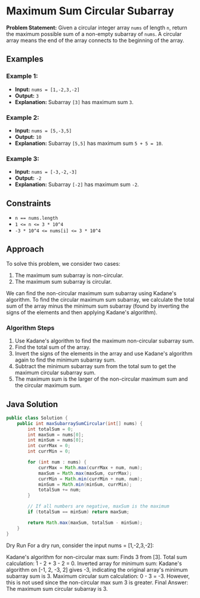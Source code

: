 # Maximum Sum Circular Subarray

**Problem Statement:** Given a circular integer array `nums` of length `n`, return the maximum possible sum of a non-empty subarray of `nums`. A circular array means the end of the array connects to the beginning of the array.

## Examples

### Example 1:

- **Input:** `nums = [1,-2,3,-2]`
- **Output:** `3`
- **Explanation:** Subarray `[3]` has maximum sum `3`.

### Example 2:

- **Input:** `nums = [5,-3,5]`
- **Output:** `10`
- **Explanation:** Subarray `[5,5]` has maximum sum `5 + 5 = 10`.

### Example 3:

- **Input:** `nums = [-3,-2,-3]`
- **Output:** `-2`
- **Explanation:** Subarray `[-2]` has maximum sum `-2`.

## Constraints

- `n == nums.length`
- `1 <= n <= 3 * 10^4`
- `-3 * 10^4 <= nums[i] <= 3 * 10^4`

## Approach

To solve this problem, we consider two cases:
1. The maximum sum subarray is non-circular.
2. The maximum sum subarray is circular.

We can find the non-circular maximum sum subarray using Kadane's algorithm. To find the circular maximum sum subarray, we calculate the total sum of the array minus the minimum sum subarray (found by inverting the signs of the elements and then applying Kadane's algorithm).

### Algorithm Steps

1. Use Kadane's algorithm to find the maximum non-circular subarray sum.
2. Find the total sum of the array.
3. Invert the signs of the elements in the array and use Kadane's algorithm again to find the minimum subarray sum.
4. Subtract the minimum subarray sum from the total sum to get the maximum circular subarray sum.
5. The maximum sum is the larger of the non-circular maximum sum and the circular maximum sum.

## Java Solution

```java
public class Solution {
    public int maxSubarraySumCircular(int[] nums) {
        int totalSum = 0;
        int maxSum = nums[0];
        int minSum = nums[0];
        int currMax = 0;
        int currMin = 0;

        for (int num : nums) {
            currMax = Math.max(currMax + num, num);
            maxSum = Math.max(maxSum, currMax);
            currMin = Math.min(currMin + num, num);
            minSum = Math.min(minSum, currMin);
            totalSum += num;
        }

        // If all numbers are negative, maxSum is the maximum
        if (totalSum == minSum) return maxSum;

        return Math.max(maxSum, totalSum - minSum);
    }
}
```
Dry Run
For a dry run, consider the input nums = [1,-2,3,-2]:

Kadane's algorithm for non-circular max sum: Finds 3 from [3].
Total sum calculation: 1 - 2 + 3 - 2 = 0.
Inverted array for minimum sum: Kadane's algorithm on [-1, 2, -3, 2] gives -3, indicating the original array's minimum subarray sum is 3.
Maximum circular sum calculation: 0 - 3 = -3. However, this is not used since the non-circular max sum 3 is greater.
Final Answer: The maximum sum circular subarray is 3.
